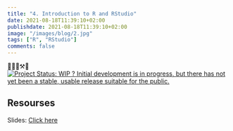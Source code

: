 ```yaml
---
title: "4. Introduction to R and RStudio"
date: 2021-08-18T11:39:10+02:00
publishdate: 2021-08-18T11:39:10+02:00
image: "/images/blog/2.jpg"
tags: ["R", "RStudio"]
comments: false
---
```


👷🧑🔧⚒️🔩 [![Project Status: WIP ? Initial development is in progress, but there
has not yet been a stable, usable release suitable for the
public.](https://www.repostatus.org/badges/latest/wip.svg)](https://www.repostatus.org/#wip)

## Resourses

Slides: [Click here](/slides/4Introduction_to_R_and_RStudio/1_intro_R.html)
